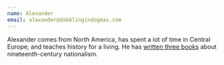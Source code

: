 ```yaml
---
name: Alexander
email: alexander@dabblingindogmas.com
---
```


Alexander comes from North America, has spent a lot of time in Central Europe, and teaches history for a living. He has [written three books](https://www.amazon.com/kindle-dbs/entity/author/B0034OTQPY) about nineteenth-century nationalism.
